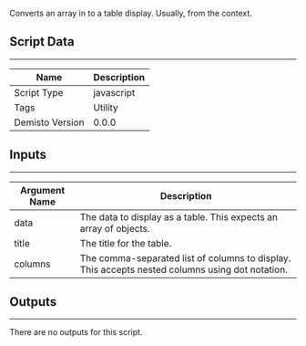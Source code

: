 Converts an array in to a table display. Usually, from the context.
## Script Data
---

| **Name** | **Description** |
| --- | --- |
| Script Type | javascript |
| Tags | Utility |
| Demisto Version | 0.0.0 |

## Inputs
---

| **Argument Name** | **Description** |
| --- | --- |
| data | The data to display as a table. This expects an array of objects. |
| title | The title for the table. |
| columns | The comma-separated list of columns to display. This accepts nested columns using dot notation. |

## Outputs
---
There are no outputs for this script.
